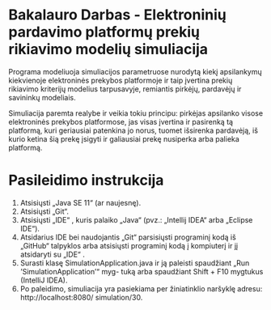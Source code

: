 # Bakalauro Darbas - Elektroninių pardavimo platformų prekių rikiavimo modelių simuliacija

Programa modeliuoja simuliacijos parametruose nurodytą kiekį apsilankymų kiekvienoje elektroninės prekybos platformoje ir taip įvertina prekių rikiavimo kriterijų modelius tarpusavyje, remiantis pirkėjų, pardavėjų ir savininkų modeliais.

Simuliacija paremta realybe ir veikia tokiu principu: pirkėjas apsilanko visose elektroninės prekybos platformose, jas visas įvertina ir pasirenką tą platformą, kuri geriausiai
patenkina jo norus, tuomet išsirenka pardavėją, iš kurio ketina šią prekę įsigyti ir galiausiai prekę
nusiperka arba palieka platformą.

# Pasileidimo instrukcija

1. Atsisiųsti „Java SE 11“ (ar naujesnę).
2. Atsisiųsti „Git“.
3. Atsisiųsti „IDE“ , kuris palaiko „Java“ (pvz.: „Intellij IDEA“ arba „Eclipse IDE“).
4. Atsidarius IDE bei naudojantis „Git“ parsisiųsti programinį kodą iš „GitHub“ talpyklos arba atsisiųsti
programinį kodą į kompiuterį ir jį atsidaryti su „IDE“ .
5. Surasti klasę SimulationApplication.java ir ją paleisti spaudžiant „Run ’SimulationApplication’“ myg-
tuką arba spaudžiant Shift + F10 mygtukus (IntelliJ IDEA).
6. Po paleidimo, simuliacija yra pasiekiama per žiniatinklio naršyklę adresu: http://localhost:8080/
simulation/30.
